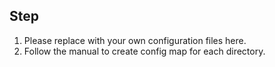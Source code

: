 ## Step
1. Please replace with your own configuration files here.
2. Follow the manual to create config map for each directory.